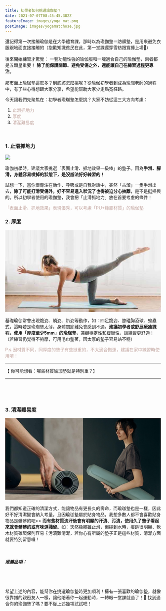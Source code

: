 ```yaml
---
title: 初學者如何挑選瑜伽墊？
date: 2021-07-07T08:45:45.382Z
featureImage: images/yoga_mat.png
postImage: images/yogamatchose.jpg
---
```

還記得第一次接觸瑜伽是在大學體育課，那時以為瑜伽墊＝防髒墊，是用來避免衣服跟地面直接接觸的（抱歉知識貧民在此，第一堂課還穿雪紡跟寬褲上場🙂）
<br>
<br>
後來開始練習才驚覺：
一套功能性強的瑜伽服和一塊適合自己的瑜伽墊，兩者都是五顆星重要！
**除了能保護關節、避免受傷之外，還能讓自己在練習過程更專注**。
<br>
<br>
那市面上瑜珈墊這麼多？到底該怎麼挑呢？從瑜伽初學者到成為瑜珈老師的過程中，有了些心得想跟大家分享，希望能幫助大家少走點冤枉路。

今天讓我們先聚焦在：初學者瑜珈墊怎麼挑？大家不妨從這三大方向考慮：
1. <font color=#c3a6a0>止滑抓地力</font>
2. <font color=#c3a6a0>厚度</font>
3. <font color=#c3a6a0>清潔難易度</font>

<br>

### 1. 止滑抓地力

![](https://xuani-yoga.tk/images/dogpose2.jpg)

瑜伽初學時，建議大家挑選「表面止滑、抓地效果一級棒」的墊子。因為**手滑、腳滑，身體容易噴掉的狀態下，是沒辦法好好練習的！**

試想一下，當你很專注在動作、呼吸或是自我對話中，突然「古溜」一隻手滑出去，**除了可能打滑受傷外，好不容易進入狀況了也得被迫分心抽離**，是不是挺掃興的。所以初學者使用的瑜伽墊，我會把「止滑抓地力」放在首要考慮的條件！

<font color=#c3a6a0>「表面止滑、抓地效果」表現優秀，可以考慮「PU+橡膠材質」的瑜伽墊</font>

### 2. 厚度

![](images/all-four.jpg)

基礎瑜伽常會出現跪姿、躺姿、趴姿等動作，如：四足跪姿、膝碰胸滾球、蝗蟲式，這時若是瑜珈墊太薄，身體關節難免會感到不適。**建議初學者或舒展療癒課程，使用「厚度至少5mm」的瑜珈墊**，兼顧穩定性和緩衝性，讓練習更舒適！（若練習仍覺得不夠厚，可用毛巾墊著，因太厚的墊子容易站不穩）

<font color=#c3a6a0>
P.s.因材質不同，同厚度的墊子有些挺重的，不太適合搬運，建議在家中練習時使用唷！</font>
<br>

- - -

【 你可能想看：哪些材質瑜珈墊就是特別重？】

- - -

<br>
<br>
<br>

### 3. 清潔難易度

![](images/a3.jpg)

我們都知道正確的清潔方式，能讓物品有更長久的壽命，而瑜珈墊也是一樣，因此好不好清潔變會納入考量，且因瑜珈墊屬於貼身物品，我想多數人都不會喜歡貼身物品是髒髒的吧>< **而有些材質流汗後會有明顯的汗漬、污漬，使用久了墊子看起來就會髒髒的或有味道殘留**。如：天然橡膠雖止滑，但碰到水時，痕跡很明顯、軟木材質雖環保則容易卡污漬難清潔，若你心有所屬的墊子正是這些材質，清潔方面就要特別留意囉！
<br>
<br>
<br>

##### 推薦品項：

<br>
<br>
<br>
希望上述的內容，能幫你在挑選瑜伽墊時更加順利！擁有一張喜歡的瑜伽墊，就像很靠譜的親密友人一樣，讓他陪著你一起運動時，一轉眼一堂課就過了！🥰 找到適合你的瑜伽墊了嗎？要不從上述幾項試試吧！
